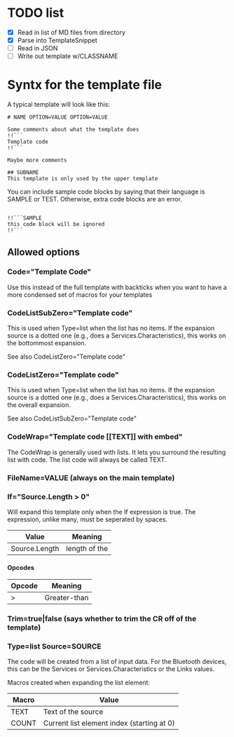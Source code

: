 ﻿# TODO list

- [x] Read in list of MD files from  directory
- [x] Parse into TemplateSnippet
- [ ] Read in JSON
- [ ] Write out template w/CLASSNAME

# Syntx for the template file

A typical template will look like this:

```
# NAME OPTION=VALUE OPTION=VALUE

Some comments about what the template does
!!```
Template code
!!```

Maybe more comments

## SUBNAME
This template is only used by the upper template

```

You can include sample code blocks by saying that their language is SAMPLE or TEST. Otherwise, extra code blocks are an error.

```

!!```SAMPLE
this code block will be ignored
!!```
```

## Allowed options

### Code="Template Code"

Use this instead of the full template with backticks when you want to have a more condensed set of macros
for your templates

### CodeListSubZero="Template code"

This is used when Type=list when the list has no items. If the expansion source is a dotted one (e.g., does a Services.Characteristics), this works on the bottommost expansion. 

See also CodeListZero="Template code"

### CodeListZero="Template code"

This is used when Type=list when the list has no items. If the expansion source is a dotted one (e.g., does a Services.Characteristics), this works on the overall expansion. 

See also CodeListSubZero="Template code"


### CodeWrap="Template code [[TEXT]] with embed"

The CodeWrap is generally used with lists. It lets you surround the resulting list with code. The list code will always be called TEXT.

### FileName=VALUE (always on the main template)

### If="Source.Length > 0"

Will expand this template only when the If expression is true. The expression, unlike many, must be seperated by spaces. 

Value|Meaning
-----|-----
Source.Length|length of the 

#### Opcodes

Opcode|Meaning
----|----
\>|Greater-than


### Trim=true|false (says whether to trim the CR off of the template)

### Type=list Source=SOURCE

The code will be created from a list of input data. For the Bluetooth devices, this can be 
the Services or Services.Characteristics or the Links values.

Macros created when expanding the list element:

Macro|Value
-----|-----
TEXT|Text of the source
COUNT|Current list element index (starting at 0)
